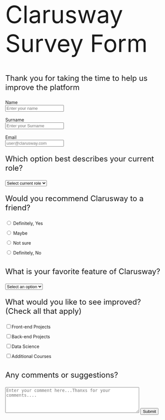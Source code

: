 <!-- <!DOCTYPE html> -->
<html lang="en">

<head>
    <meta charset="UTF-8">
    <meta name="viewport" content="width=device-width, initial-scale=1.0">
    <title>Clarusway Survey Form</title>
    <style>
      #title {
        font-size: 75px;
        font-weight: 400;
      }
      p {
        font-size: 1.5rem;
      }
      #radio {
        margin-bottom: 15px;
      }
      #check {
        margin-bottom: 15px;
      }
    </style>
</head>

<body>
    <h1 id="title">Clarusway Survey Form</h1>  
    <p>
      Thank you for taking the time to help us improve the platform
    </p> 
    <form id="survey-form" action="result.html" method="GET" target="_blank">   
      <div class="box1">
        <label for="name" id="name-label">Name</label><br>
        <input type="text" name='name' placeholder="Enter your name" id="name" required>
      </div>
      <br>
      <div class="box2">
        <label for="surname" id="surname-label">Surname</label><br>
        <input type="text" name='surname' placeholder="Enter your Surname" id="surname" required>
      </div>
      <br>
      <div class="box3">
        <label for="email" id="email-label">Email</label><br>
        <input type="email" name="email" placeholder="user@clarusway.com" id="email" required>
      </div>
      <div class="box4">
        <label for='currentrole' id="currentrole-label"><p>Which option best describes your current role?</p></label>
        <select name='roles' id="currentrole" required>
          <option disabled selected value>Select current role</option>
          <option value="Student">Student</option>
          <option value="Teacher">Teacher</option>
          <option value="Fulltimejob">Full Time Job</option>
          <option value="Parttimejob">Part Time Job</option>
          <option value="Learner">Full Time Learner</option>
          <option value="Notsay">Prefer not to say</option>
        </select>
      </div>
      <div class="box5">
        <label for="radios" id="radios-label"><p>Would you recommend Clarusway to a friend?</p></label>
        <label><input type="radio" id="radio" name="recomming" value="Yes"> Definitely, Yes</label><br>
        <label><input type="radio" id="radio" name="recomming" value="Maybe"> Maybe</label><br>
        <label><input type="radio" id="radio" name="recomming" value="Not-sure"> Not sure</label><br>
        <label><input type="radio" id="radio" name="recomming" value="No"> Definitely, No</label>
      </div>  
      <div class="box6">
        <label for='favfeature' id="favfeature-label"><p>What is your favorite feature of Clarusway?</p></label>
        <select name='favorite' id="favfeature" required>
          <option disabled selected value>Select an option</option>
          <option value="Courses">Courses</option>
          <option value="Projects">Projects</option>
          <option value="Community">Community</option>
          <option value="Mentors">Mentors</option>
        </select>
      </div>
      <div class="box7">
        <label id="checkbox"><p>What would you like to see improved? (Check all that apply)</p></label>
        <label><input type="checkbox" id="check" name="choose1" value="Front-end-Projects">Front-end Projects</label><br>
        <label><input type="checkbox" id="check" name="choose2" value="Back-end-Projects">Back-end Projects</label><br>
        <label><input type="checkbox" id="check" name="choose3" value="Data-Science">Data Science</label><br>
        <label><input type="checkbox" id="check" name="choose4" value="Additional-Courses">Additional Courses</label><br>
      </div>
      <div class="box-textarea">
        <label id="comments"><p>Any comments or suggestions?</p></label>
        <textarea class="text-area" name="comments" rows="5" cols="50" placeholder="Enter your comment here...Thanxs for your comments...."></textarea> 
        <input type="submit" value="Submit">
      </div>   
    </form>

</body>

</html>
